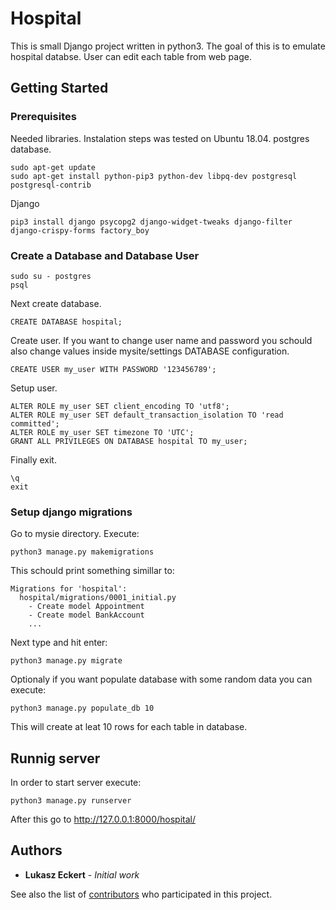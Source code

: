 # Hospital 

This is small Django project written in python3. The goal of this is to emulate hospital databse. User can edit each table from web page. 
## Getting Started

### Prerequisites

Needed libraries. Instalation steps was tested on Ubuntu 18.04.
postgres database.
```
sudo apt-get update
sudo apt-get install python-pip3 python-dev libpq-dev postgresql postgresql-contrib 
```
Django
```
pip3 install django psycopg2 django-widget-tweaks django-filter django-crispy-forms factory_boy
```

### Create a Database and Database User

```
sudo su - postgres
psql
```
Next create database.
```
CREATE DATABASE hospital;
```
Create user. If you want to change user name and password you schould also change values inside mysite/settings DATABASE configuration.
```
CREATE USER my_user WITH PASSWORD '123456789';
```
Setup user.
```
ALTER ROLE my_user SET client_encoding TO 'utf8';
ALTER ROLE my_user SET default_transaction_isolation TO 'read committed';
ALTER ROLE my_user SET timezone TO 'UTC';
GRANT ALL PRIVILEGES ON DATABASE hospital TO my_user;
```
Finally exit.
```
\q
exit
```
### Setup django migrations
Go to mysie directory. Execute:
```
python3 manage.py makemigrations
```
This schould print something simillar to:
```
Migrations for 'hospital':
  hospital/migrations/0001_initial.py
    - Create model Appointment
    - Create model BankAccount
    ...
```
Next type and hit enter:
```
python3 manage.py migrate
```
Optionaly if you want populate database with some random data you can execute:
```
python3 manage.py populate_db 10
```
This will create at leat 10 rows for each table in database.



## Runnig server
In order to start server execute:
```
python3 manage.py runserver
```
After this go to http://127.0.0.1:8000/hospital/
## Authors

* **Lukasz Eckert** - *Initial work* 

See also the list of [contributors](https://github.com/your/project/contributors) who participated in this project.

